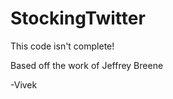 StockingTwitter
===============
This code isn't complete!

Based off the work of Jeffrey Breene

-Vivek
